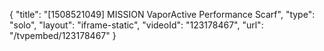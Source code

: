{
    "title": "[1508521049] MISSION VaporActive Performance Scarf",
    "type": "solo",
    "layout": "iframe-static",
    "videoId": "123178467",
    "url": "\/tvpembed\/123178467"
}